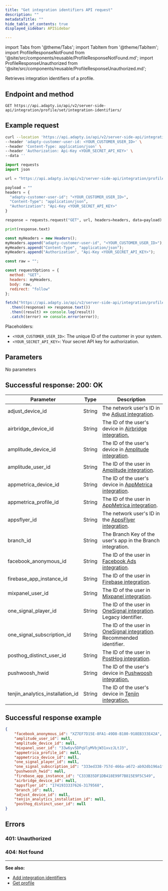 ```yaml
---
title: "Get integration identifiers API request"
description: ""
metadataTitle: ""
hide_table_of_contents: true
displayed_sidebar: APISidebar

---
```


import Tabs from '@theme/Tabs'; 
import TabItem from '@theme/TabItem'; 
import ProfileResponseNotFound from '@site/src/components/reusable/ProfileResponseNotFound.md';
import ProfileResponseUnauthorized from '@site/src/components/reusable/ProfileResponseUnauthorized.md';

Retrieves integration identifiers of a profile.

## Endpoint and method

```
GET https://api.adapty.io/api/v2/server-side-api/integration/profile/set/integration-identifiers/
```

## Example request

<Tabs groupId="api-lang" queryString>
<TabItem value="curl" label="cURL" default> 

```bash showLineNumbers
curl --location 'https://api.adapty.io/api/v2/server-side-api/integration/profile/set/integration-identifiers/' \
--header 'adapty-customer-user-id: <YOUR_CUSTOMER_USER_ID>' \
--header 'Content-Type: application/json' \
--header 'Authorization: Api-Key <YOUR_SECRET_API_KEY>' \
--data ''
```

</TabItem> 

<TabItem value="python" label="Python" default> 

```python showLineNumbers
import requests
import json

url = "https://api.adapty.io/api/v2/server-side-api/integration/profile/set/integration-identifiers/"

payload = ""
headers = {
  "adapty-customer-user-id": "<YOUR_CUSTOMER_USER_ID>",
  "Content-Type": "application/json",
  "Authorization": "Api-Key <YOUR_SECRET_API_KEY>"
}

response = requests.request("GET", url, headers=headers, data=payload)

print(response.text)
```

</TabItem> 

<TabItem value="js" label="JavaScript" default> 

```javascript showLineNumbers
const myHeaders = new Headers();
myHeaders.append("adapty-customer-user-id", "<YOUR_CUSTOMER_USER_ID>");
myHeaders.append("Content-Type", "application/json");
myHeaders.append("Authorization", "Api-Key <YOUR_SECRET_API_KEY>");

const raw = "";

const requestOptions = {
  method: "GET",
  headers: myHeaders,
  body: raw,
  redirect: "follow"
};

fetch("https://api.adapty.io/api/v2/server-side-api/integration/profile/set/integration-identifiers/", requestOptions)
  .then((response) => response.text())
  .then((result) => console.log(result))
  .catch((error) => console.error(error));
```

</TabItem> 

</Tabs>

Placeholders: 

- `<YOUR_CUSTOMER_USER_ID>`: The unique ID of the customer in your system.
- `<YOUR_SECRET_API_KEY>`: Your secret API key for authorization.

## Parameters

No parameters

## Successful response: 200: OK

| Parameter                        | Type   | Description                                                  |
| -------------------------------- | ------ | ------------------------------------------------------------ |
| adjust_device_id                 | String | The network user's ID in the [Adjust integration](adjust).   |
| airbridge_device_id              | String | The ID of the user's device in  [Airbridge integration.](airbridge) |
| amplitude_device_id              | String | The ID of the user's device in  [Amplitude integration](amplitude). |
| amplitude_user_id                | String | The ID of the user in [Amplitude integration](amplitude).    |
| appmetrica_device_id             | String | The ID of the user's device in  [AppMetrica integration](appmetrica). |
| appmetrica_profile_id            | String | The ID of the user in [AppMetrica integration](appmetrica).  |
| appsflyer_id                     | String | The network user's ID in the [AppsFlyer integration](appsflyer). |
| branch_id                        | String | The Branch Key of the user's app in the Branch integration.  |
| facebook_anonymous_id            | String | The ID of the user in [Facebook Ads integration](facebook-ads). |
| firebase_app_instance_id         | String | The ID of the user in  [Firebase integration](firebase-and-google-analytics). |
| mixpanel_user_id                 | String | The ID of the user in [Mixpanel integration](mixpanel).      |
| one_signal_player_id             | String | The ID of the user in [OneSignal integration](onesignal). Legacy identifier. |
| one_signal_subscription_id       | String | The ID of the user in [OneSignal integration](onesignal). Recommended identifier. |
| posthog_distinct_user_id         | String | The ID of the user in [PostHog integration](posthog).        |
| pushwoosh_hwid                   | String | The ID of the user's device in  [Pushwoosh integration.](pushwoosh) |
| tenjin_analytics_installation_id | String | The ID of the user's device in  [Tenjin integration.](tenjin) |

## Successful response example

``` json showLineNumbers
{
    "facebook_anonymous_id": "XZ7EF7D15E-8FA1-49D8-B180-918EB333E42A",
    "amplitude_user_id": null,
    "amplitude_device_id": null,
    "mixpanel_user_id": "33w6yv5DPqVlyMVbjW31xvzJLtJ3",
    "appmetrica_profile_id": null,
    "appmetrica_device_id": null,
    "one_signal_player_id": null,
    "one_signal_subscription_id": "333ed338-757d-466a-a672-ab92db196a1f",
    "pushwoosh_hwid": null,
    "firebase_app_instance_id": "C333B35DF1DB418E99F7B815E9F5C549",
    "airbridge_device_id": null,
    "appsflyer_id": "1741933337626-3179568",
    "branch_id": null,
    "adjust_device_id": null,
    "tenjin_analytics_installation_id": null,
    "posthog_distinct_user_id": null
}
```

## Errors

### 401: Unauthorized

<ProfileResponseUnauthorized /> 

### 404: Not found

<ProfileResponseNotFound />  

---

**See also:**

- [Add integration identifiers](api-adapty#/operations/setIntegrationIdentifiers)
- [Get profile](api-adapty#/operations/getProfile)
